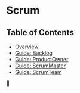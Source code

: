 Scrum
=====

## Table of Contents
 - [Overview](overview.md)
 - [Guide: Backlog](backlog.md)
 - [Guide: ProductOwner](productOwner.md)
 - [Guide: ScrumMaster](scrumMaster.md)
 - [Guide: ScrumTeam](scrumTeam.md)

🦄
